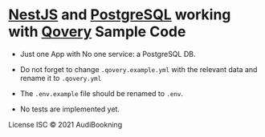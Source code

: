 # [NestJS](https://nestjs.com/) and [PostgreSQL](https://www.postgresql.org/) working with [Qovery](https://www.qovery.com/) Sample Code

- Just one App with No one service: a PostgreSQL DB.

- Do not forget to change `.qovery.example.yml` with the relevant data and rename it to `.qovery.yml`

- The `.env.example` file should be renamed to `.env`.

- No tests are implemented yet.

License
ISC © 2021 AudiBookning
